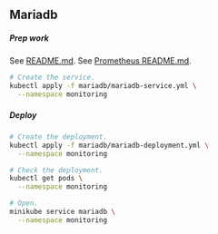 ## Mariadb

##### Prep work

See [README.md](../README.md).
See [Prometheus README.md](../prometheus/README.md).

```bash
# Create the service.
kubectl apply -f mariadb/mariadb-service.yml \
  --namespace monitoring
```

##### Deploy

```bash
# Create the deployment.
kubectl apply -f mariadb/mariadb-deployment.yml \
  --namespace monitoring

# Check the deployment.
kubectl get pods \
  --namespace monitoring

# Open.
minikube service mariadb \
  --namespace monitoring
```
